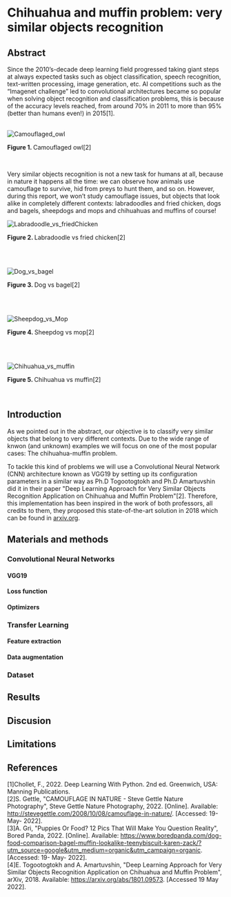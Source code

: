 # Chihuahua and muffin problem: very similar objects recognition
## Abstract
Since the 2010’s-decade deep learning field progressed taking giant steps at always expected tasks such as object classification, speech recognition, text-written processing, image generation, etc. AI competitions such as the “Imagenet challenge” led to convolutional architectures became so popular when solving object recognition and classification problems, this is because of the accuracy levels reached, from around 70% in 2011 to more than 95% (better than humans even!) in 2015[1].<br><br>

![Camouflaged_owl](https://github.com/rcgc/chihuahua-muffin/blob/master/readme_images/camouflaged_owl.jpg)
<p><b>Figure 1. </b>Camouflaged owl[2]</p><br>

Very similar objects recognition is not a new task for humans at all, because in nature it happens all the time: we can observe how animals use camouflage to survive, hid from preys to hunt them, and so on. However, during this report, we won’t study camouflage issues, but objects that look alike in completely different contexts: labradoodles and fried chicken, dogs and bagels, sheepdogs and mops and chihuahuas and muffins of course!<br>

![Labradoodle_vs_friedChicken](https://github.com/rcgc/chihuahua-muffin/blob/master/readme_images/labradoodle_vs_friedChicken.jpg)
<p><b>Figure 2. </b>Labradoodle vs fried chicken[2]</p><br><br>

![Dog_vs_bagel](https://github.com/rcgc/chihuahua-muffin/blob/master/readme_images/dog_vs_bagel.jpg)
<p><b>Figure 3. </b>Dog vs bagel[2]</p><br><br>

![Sheepdog_vs_Mop](https://github.com/rcgc/chihuahua-muffin/blob/master/readme_images/sheepdog_vs_mop.jpg)
<p><b>Figure 4. </b>Sheepdog vs mop[2]</p><br><br>

![Chihuahua_vs_muffin](https://github.com/rcgc/chihuahua-muffin/blob/master/readme_images/chihuahua_vs_muffin.jpg)
<p><b>Figure 5. </b>Chihuahua vs muffin[2]</p><br>

## Introduction
As we pointed out in the abstract, our objective is to classify very similar objects that belong to very different contexts. Due to the wide range of knwon (and unknown) examples we will focus on one of the most popular cases: The chihuahua-muffin problem.<br>

To tackle this kind of problems we will use a Convolutional Neural Network (CNN) architecture known as VGG19 by setting up its configuration parameters in a similar way as Ph.D Togootogtokh and Ph.D Amartuvshin did it in their paper "Deep Learning Approach for Very Similar Objects Recognition Application on Chihuahua and Muffin Problem"[2]. Therefore, this implementation has been inspired in the work of both professors, all credits to them, they proposed this state-of-the-art solution in 2018 which can be found in <a href="https://arxiv.org/abs/1801.09573">arxiv.org</a>.

## Materials and methods
### Convolutional Neural Networks
#### VGG19
#### Loss function
#### Optimizers

### Transfer Learning
#### Feature extraction
#### Data augmentation

### Dataset

## Results

## Discusion

## Limitations

## References
[1]Chollet, F., 2022. Deep Learning With Python. 2nd ed. Greenwich, USA: Manning Publications.<br>
[2]S. Gettle, "CAMOUFLAGE IN NATURE - Steve Gettle Nature Photography", Steve Gettle Nature Photography, 2022. [Online]. Available: http://stevegettle.com/2008/10/08/camouflage-in-nature/. [Accessed: 19- May- 2022].<br>
[3]A. Gri, "Puppies Or Food? 12 Pics That Will Make You Question Reality", Bored Panda, 2022. [Online]. Available: https://www.boredpanda.com/dog-food-comparison-bagel-muffin-lookalike-teenybiscuit-karen-zack/?utm_source=google&utm_medium=organic&utm_campaign=organic. [Accessed: 19- May- 2022].<br>
[4]E. Togootogtokh and A. Amartuvshin, "Deep Learning Approach for Very Similar Objects Recognition Application on Chihuahua and Muffin Problem", arXiv, 2018. Available: https://arxiv.org/abs/1801.09573. [Accessed 19 May 2022].
